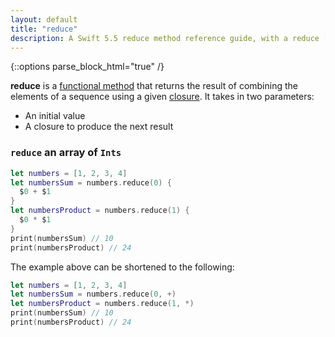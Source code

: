```yaml
---
layout: default
title: "reduce"
description: A Swift 5.5 reduce method reference guide, with a reduce [Int] example.
---
```

{::options parse_block_html="true" /}

**reduce** is a [functional method](/functional-methods-comparison) that returns the result of combining the elements of a sequence using a given [closure](/closures). It takes in two parameters:

* An initial value
* A closure to produce the next result

### `reduce` an array of `Ints`

```swift
let numbers = [1, 2, 3, 4]
let numbersSum = numbers.reduce(0) {
  $0 + $1
}
let numbersProduct = numbers.reduce(1) {
  $0 * $1
}
print(numbersSum) // 10
print(numbersProduct) // 24
```

The example above can be shortened to the following:

```swift
let numbers = [1, 2, 3, 4]
let numbersSum = numbers.reduce(0, +)
let numbersProduct = numbers.reduce(1, *)
print(numbersSum) // 10
print(numbersProduct) // 24
```